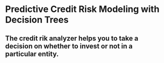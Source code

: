 # Predictive Credit Risk Modeling with Decision Trees

## The credit rik analyzer helps you to take a decision on whether to invest or not in a particular entity.
